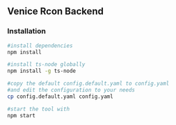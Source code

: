 ## Venice Rcon Backend

### Installation

```bash
#install dependencies
npm install

#install ts-node globally
npm install -g ts-node

#copy the default config.default.yaml to config.yaml
#and edit the configuration to your needs
cp config.default.yaml config.yaml

#start the tool with
npm start
```